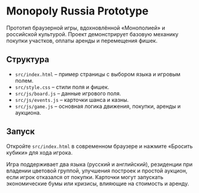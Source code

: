 # Monopoly Russia Prototype

Прототип браузерной игры, вдохновлённой «Монополией» и российской культурой. 
Проект демонстрирует базовую механику покупки участков, оплаты аренды и перемещения фишек.

## Структура
- `src/index.html` – пример страницы с выбором языка и игровым полем.
- `src/style.css` – стили поля и фишек.
- `src/js/board.js` – данные игрового поля.
- `src/js/events.js` – карточки шанса и казны.
- `src/js/game.js` – основная логика движения, покупки, аренды и аукциона.

## Запуск
Откройте `src/index.html` в современном браузере и нажмите «Бросить кубики» для хода игрока.

Игра поддерживает два языка (русский и английский), резиденции при владении цветовой группой, улучшения построек и простой аукцион, если игрок отказался от покупки. Карточки могут запускать экономические бумы или кризисы, влияющие на стоимость и аренду.
